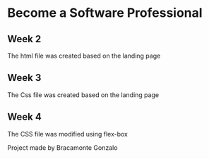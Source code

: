 # Become a Software Professional
## Week 2
The html file was created based on the landing page

## Week 3
The Css file was created based on the landing page

## Week 4
The CSS file was modified using flex-box

Project made by Bracamonte Gonzalo